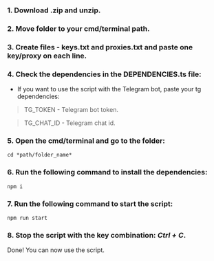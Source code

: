 ### 1. Download .zip and unzip.

### 2. Move folder to your cmd/terminal path.

### 3. Create files - keys.txt and proxies.txt and paste one key/proxy on each line.

### 4. Check the dependencies in the DEPENDENCIES.ts file:

- If you want to use the script with the Telegram bot, paste your tg dependencies:

> TG_TOKEN - Telegram bot token.

> TG_CHAT_ID - Telegram chat id.

### 5. Open the cmd/terminal and go to the folder:
```
cd *path/folder_name*
```

### 6. Run the following command to install the dependencies:
```
npm i
```

### 7. Run the following command to start the script:
```
npm run start
```

### 8. Stop the script with the key combination: _Ctrl + C_.

Done! You can now use the script.

